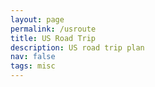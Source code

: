 ```yaml
---
layout: page
permalink: /usroute
title: US Road Trip
description: US road trip plan
nav: false
tags: misc
---
```


<html lang="en">
  <head>
    <script src="https://maps.googleapis.com/maps/api/js?v=3.exp&signed_in=true"></script>
    <script>
		var routes_list = []
		var markerOptions = {icon: "http://maps.gstatic.com/mapfiles/markers2/marker.png"};
		var directionsDisplayOptions = {preserveViewport: true,
										markerOptions: markerOptions};
		var directionsService = new google.maps.DirectionsService();
		var map;

		function initialize() {
		  var center = new google.maps.LatLng(39, -96);
		  var mapOptions = {
			zoom: 5,
			center: center
		  };
		  map = new google.maps.Map(document.getElementById('map-canvas'), mapOptions);
		  for (i=0; i<routes_list.length; i++) {
		  	routes_list[i].setMap(map);	
		  }
		}

		function calcRoute(start, end, routes) {
		  
		  var directionsDisplay = new google.maps.DirectionsRenderer(directionsDisplayOptions);

		  var waypts = [];
		  for (var i = 0; i < routes.length; i++) {
		  	waypts.push({
		  	  location:routes[i],
		  	  stopover:true});
		  	}
		  
		  var request = {
			  origin: start,
			  destination: end,
			  waypoints: waypts,
			  optimizeWaypoints: false,
			  travelMode: google.maps.TravelMode.DRIVING
		  };

		  directionsService.route(request, function(response, status) {
			if (status == google.maps.DirectionsStatus.OK) {
				directionsDisplay.setDirections(response);		
			}
		  });

		  routes_list.push(directionsDisplay);
		}

		function createRoutes(route) {
			// Google's free map API is limited to 10 waypoints so need to break into batches
			route.push(route[0]);
			var subset = 0;
			while (subset < route.length) {
				var waypointSubset = route.slice(subset, subset + 10);

				var startPoint = waypointSubset[0];
				var midPoints = waypointSubset.slice(1, waypointSubset.length - 1);
				var endPoint = waypointSubset[waypointSubset.length - 1];

				calcRoute(startPoint, endPoint, midPoints);

				subset += 9;
			}
		}

		optimal_route = ['1 Blues Alley, Clarksdale, MS 38614', 'Graceland, Elvis Presley Blvd, Memphis, TN 38116', 'U.S. Space & Rocket Center, 1 Tranquility Base, Huntsville, AL 35805', 'Mammoth Cave National Park, Kentucky', 'Cades Cove, Tennessee, 37882', "1214 Middle St, Sullivan's Island, SC 29482", 'Calhoun St, Charleston, SC 29401', '301 Martin Luther King Jr Blvd, Savannah, GA 31401', 'Rehoboth Beach, Delaware', 'University of Michigan, 500 S State St, Ann Arbor, MI 48109', 'Indiana Dunes National Park, Indiana', '5481 County Rd C, Spring Green, WI 53588', '28995 Lansing Rd, Dyersville, IA 52040', 'Mall of America, 60 E Broadway, Bloomington, MN 55425', 'Theodore Roosevelt National Park, North Dakota', 'Glacier National Park, Montana', 'Columbia River Gorge, Oregon', 'Crater Lake National Park, Oregon', 'Sawtooth National Forest, Idaho 75, Stanley, ID 83278', 'Craters of the Moon National Monument, Idaho', 'Little Bighorn Battlefield National Monument, Montana', 'The Badlands Loop Road, SD-240, South Dakota', 'Mount Rushmore National Memorial', 'Chimney Rock Trail, Bayard, NE 69334', 'Monument Rocks Natural Landmark, Scott City, KS 67871', 'Omaha’s Henry Doorly Zoo and Aquarium, Nebraska', 'Gateway Arch, Missouri', 'Hot Springs National Park, Arkansas', 'Vicksburg National Military Park, 3201 Clay St, Vicksburg, MS 39183', '1 Blues Alley, Clarksdale, MS 38614']
		
		createRoutes(optimal_route);

		google.maps.event.addDomListener(window, 'load', initialize);

    </script>
  </head>
  <body>
    <div id="map-canvas"></div>
  </body>
</html>
